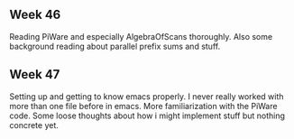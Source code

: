 Week 46
-------

Reading PiWare and especially AlgebraOfScans thoroughly. Also some background reading about parallel prefix sums and stuff.

Week 47
-------

Setting up and getting to know emacs properly. I never really worked with more than one file before in emacs.
More familiarization with the PiWare code.
Some loose thoughts about how i might implement stuff but nothing concrete yet.
